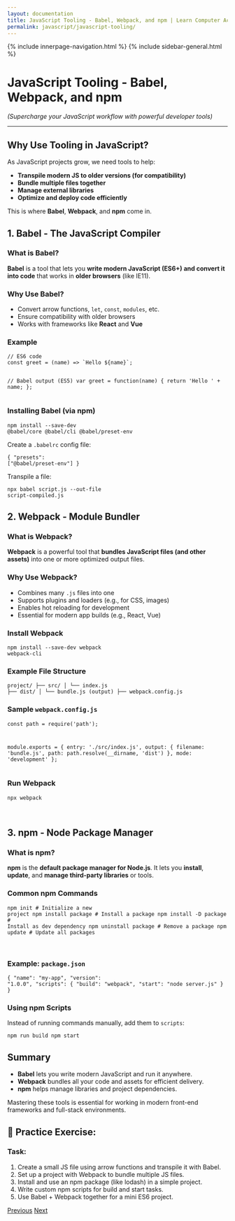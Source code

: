 ```yaml
---
layout: documentation
title: JavaScript Tooling - Babel, Webpack, and npm | Learn Computer Academy
permalink: javascript/javascript-tooling/
---
```

<div class="loader">
{% include innerpage-navigation.html %}
{% include sidebar-general.html %}
            <div class="page-content">
                <div class="content-wrapper">
                    <div class="row">
                        <div class="col-md-9 content">
                            <!-- Your content goes started here -->
                            <div class="doc-content">
                                <h1>JavaScript Tooling - Babel, Webpack, and npm</h1>
                                <p><em>(Supercharge your JavaScript workflow with powerful developer tools)</em></p>
                                <hr>
                                <h2>Why Use Tooling in JavaScript?</h2>
                                <p>As JavaScript projects grow, we need tools to help:</p>
                                <ul>
                                  <li><strong>Transpile modern JS to older versions (for compatibility)</strong></li>
                                  <li><strong>Bundle multiple files together</strong></li>
                                  <li><strong>Manage external libraries</strong></li>
                                  <li><strong>Optimize and deploy code efficiently</strong></li>
                                </ul>
                                <p>This is where <strong>Babel</strong>, <strong>Webpack</strong>, and <strong>npm</strong> come in.</p>
                                <h2>1. Babel - The JavaScript Compiler</h2>
                                <h3>What is Babel?</h3>
                                <p><strong>Babel</strong> is a tool that lets you <strong>write modern JavaScript (ES6+) and convert it into code</strong> that works in <strong>older browsers</strong> (like IE11).</p>
                                <h3>Why Use Babel?</h3>
                                <ul>
                                  <li>Convert arrow functions, <code>let</code>, <code>const</code>, <code>modules</code>, etc.</li>
                                  <li>Ensure compatibility with older browsers</li>
                                  <li>Works with frameworks like <strong>React</strong> and <strong>Vue</strong></li>
                                </ul>
                                <h3>Example</h3>
                                <pre class="snippet"><code class="js">// ES6 code
const greet = (name) => `Hello ${name}`;

// Babel output (ES5)
var greet = function(name) {
  return 'Hello ' + name;
};</code></pre>
                                <h3>Installing Babel (via npm)</h3>
                                <pre class="snippet"><code class="html">npm install --save-dev @babel/core @babel/cli @babel/preset-env</code></pre>
                                <p>Create a <code>.babelrc</code> config file:</p>
                                <pre class="snippet"><code class="json">{
  "presets": ["@babel/preset-env"]
}
</code></pre>
                                <p>Transpile a file:</p>
                                <pre class="snippet"><code class="html">npx babel script.js --out-file script-compiled.js</code></pre>
                                <h2>2. Webpack - Module Bundler</h2>
                                <h3>What is Webpack?</h3>
                                <p><strong>Webpack</strong> is a powerful tool that <strong>bundles JavaScript files (and other assets)</strong> into one or more optimized output files.</p>
                                <h3>Why Use Webpack?</h3>
                                <ul>
                                  <li>Combines many <code>.js</code> files into one</li>
                                  <li>Supports plugins and loaders (e.g., for CSS, images)</li>
                                  <li>Enables hot reloading for development</li>
                                  <li>Essential for modern app builds (e.g., React, Vue)</li>
                                </ul>
                                <h3>Install Webpack</h3>
                                <pre class="snippet"><code class="html">npm install --save-dev webpack webpack-cli</code></pre>
                                <h3>Example File Structure</h3>
                                <pre class="snippet"><code class="html">project/
├── src/
│   └── index.js
├── dist/
│   └── bundle.js (output)
├── webpack.config.js
</code></pre>
                                <h3>Sample <code>webpack.config.js</code></h3>
                                <pre class="snippet"><code class="js">const path = require('path');

module.exports = {
  entry: './src/index.js',
  output: {
    filename: 'bundle.js',
    path: path.resolve(__dirname, 'dist')
  },
  mode: 'development'
};
</code></pre>
                                <h3>Run Webpack</h3>
                                <pre class="snippet"><code class="html">npx webpack</code></pre>                            
                                <h2>3. npm - Node Package Manager</h2>
                                <h3>What is npm?</h3>
                                <p><strong>npm</strong> is the <strong>default package manager for Node.js</strong>. It lets you <strong>install</strong>, <strong>update</strong>, and <strong>manage third-party libraries</strong> or tools.</p>
                                <h3>Common npm Commands</h3>
                                <pre class="snippet"><code class="html">npm init # Initialize a new project
npm install package   # Install a package
npm install -D package  # Install as dev dependency
npm uninstall package  # Remove a package
npm update            # Update all packages
</code></pre>  
                                  <h3>Example: <code>package.json</code></h3>
                                <pre class="snippet"><code class="json">{
  "name": "my-app",
  "version": "1.0.0",
  "scripts": {
    "build": "webpack",
    "start": "node server.js"
  }
}
</code></pre>
                                <h3>Using npm Scripts</h3>
                                <p>Instead of running commands manually, add them to <code>scripts</code>:</p>
                                <pre class="snippet"><code class="html">npm run build
npm start
</code></pre>
                              <h2>Summary</h2>
                              <ul>
                                <li><strong>Babel</strong> lets you write modern JavaScript and run it anywhere.</li>
                                <li><strong>Webpack</strong> bundles all your code and assets for efficient delivery.</li>
                                <li><strong>npm</strong> helps manage libraries and project dependencies.</li>
                              </ul>
                              <p class="note">Mastering these tools is essential for working in modern front-end frameworks and full-stack environments.</p>
                              <h2>🧪 Practice Exercise:</h2>
                              <h3>Task:</h3>
                              <ol>
                                    <li>Create a small JS file using arrow functions and transpile it with Babel.</li>
                                    <li>Set up a project with Webpack to bundle multiple JS files.</li>
                                    <li>Install and use an npm package (like lodash) in a simple project.</li>
                                    <li>Write custom npm scripts for build and start tasks.</li>
                                    <li>Use Babel + Webpack together for a mini ES6 project.</li>
                              </ol>
                            <!-- /.Your content goes ends here -->
                            <div class="footer-btn d-flex justify-content-between">
                                <a href="/javascript/javascript-module-import-export" class="btn"><i class="fas fa-arrow-circle-left"></i>Previous</a>
                                <a href="/javascript/" class="btn">Next<i class="fas fa-arrow-circle-right"></i></a>
                            </div>
                            <!-- /.End of footer button -->
                        </div>
                    </div>
                </div>

